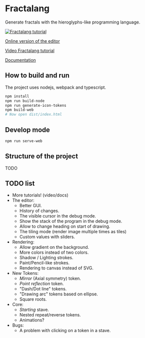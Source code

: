 # Fractalang

Generate fractals with the hieroglyphs-like programming language.

[![Fractalang tutorial](https://i.ytimg.com/vi/Qnb2YJsHbuY/maxresdefault.jpg)](https://www.youtube.com/watch?v=Qnb2YJsHbuY "Fractalang tutorial")

[Online version of the editor](https://firemark.github.io/fractalang/)

[Video Fractalang tutorial](https://www.youtube.com/watch?v=Qnb2YJsHbuY)

[Documentation](https://firemark.github.io/fractalang/docs/)

## How to build and run

The project uses nodejs, webpack and typescript.

```bash
npm install
npm run build-node
npm run generate-icon-tokens
npm build-web
# Now open dist/index.html
```

## Develop mode

```bash
npm run serve-web
```

## Structure of the project

TODO

## TODO list

* More tutorials! (video/docs)
* The editor:
    * Better GUI.
    * History of changes.
    * The visible cursor in the debug mode.
    * Show the stack of the program in the debug mode.
    * Allow to change heading on start of drawing.
    * The tiling mode (render image multiple times as tiles)
    * Custom values with sliders.
* Rendering:
    * Allow gradient on the background.
    * More colors instead of two colors.
    * Shadow / Lighting strokes.
    * Paint/Pencil-like strokes.
    * Rendering to canvas instead of SVG.
* New Tokens:
    * *Mirror* (Axial symmetry) token.
    * *Point reflection* token.
    * "Dash/Dot line" tokens.
    * "Drawing arc" tokens based on ellipse.
    * Square roots.
* Core:
    * *Starting* stave.
    * Nested repeat/reverse tokens.
    * Animations?
* Bugs:
    * A problem with clicking on a token in a stave.
